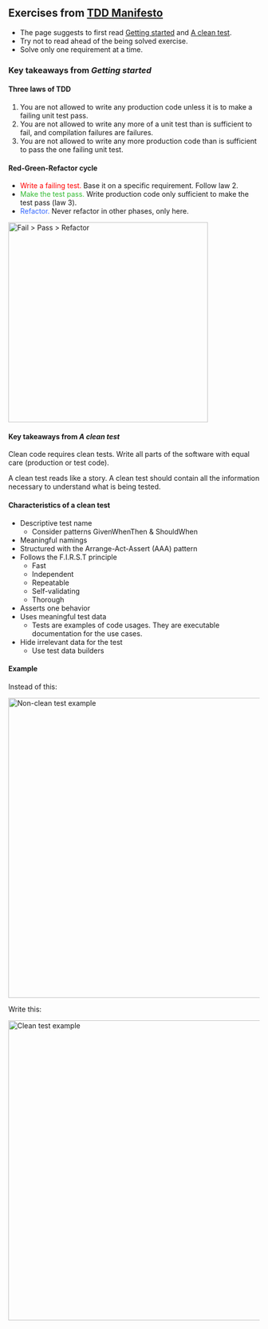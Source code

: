 ## Exercises from [TDD Manifesto](https://tddmanifesto.com/exercises/)

- The page suggests to first read
  [Getting started](https://tddmanifesto.com/getting-started/)
  and [A clean test](https://tddmanifesto.com/a-clean-test/).
- Try not to read ahead of the being solved exercise.
- Solve only one requirement at a time.

### Key takeaways from *Getting started*

#### Three laws of TDD
1. You are not allowed to write any production code
   unless it is to make a failing unit test pass.
2. You are not allowed to write any more of a unit test
   than is sufficient to fail, and compilation failures are failures.
3. You are not allowed to write any more production code
   than is sufficient to pass the one failing unit test.

#### Red-Green-Refactor cycle
- <red> Write a failing test. </red>
  Base it on a specific requirement. Follow law 2.
- <green> Make the test pass. </green>
  Write production code only sufficient to make the test pass (law 3).
- <blue> Refactor. </blue>
  Never refactor in other phases, only here.

<img src="https://tddmanifesto.com/wp-content/uploads/2021/05/tddcycle-1024x683.png"
     alt="Fail > Pass > Refactor"
     width="400">

#### Key takeaways from *A clean test*
Clean code requires clean tests.
Write all parts of the software with equal care (production or test code).

A clean test reads like a story.
A clean test should contain all the information necessary to understand what is being tested.

#### Characteristics of a clean test
- Descriptive test name
  - Consider patterns GivenWhenThen & ShouldWhen
- Meaningful namings
- Structured with the Arrange-Act-Assert (AAA) pattern
- Follows the F.I.R.S.T principle
  - Fast
  - Independent
  - Repeatable
  - Self-validating
  - Thorough
- Asserts one behavior
- Uses meaningful test data
  - Tests are examples of code usages.
    They are executable documentation for the use cases.
- Hide irrelevant data for the test
  - Use test data builders

#### Example
Instead of this:

<img src="https://tddmanifesto.com/wp-content/uploads/2021/07/TDD-example-noncleancode-1200x454.png"
     alt="Non-clean test example"
     width="600">

Write this:

<img src="https://tddmanifesto.com/wp-content/uploads/2021/07/TDD-example-cleancode-1200x447.png"
     alt="Clean test example"
     width="600">



<style>
red {
    color: #f00
}
green {
    color: #3b3
}
blue {
    color: #36f
}
</style>
